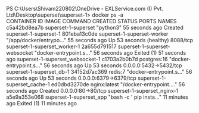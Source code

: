 PS C:\Users\Shivam220802\OneDrive - EXLService.com (I) Pvt. Ltd\Desktop\superset\superset-1> docker ps -a            
CONTAINER ID   IMAGE                           COMMAND                  CREATED          STATUS                      PORTS                    NAMES
c5a42bd8ea7b   superset-1-superset             "python3"                55 seconds ago   Created                                              superset-1-superset-1
801eba13c0de   superset-1-superset-worker      "/app/docker/entrypo…"   55 seconds ago   Up 53 seconds (healthy)     8088/tcp                 superset-1-superset_worker-1
2a655d791517   superset-1-superset-websocket   "docker-entrypoint.s…"   56 seconds ago   Exited (1) 51 seconds ago                            superset-1-superset_websocket-1
c1703a2b0b7d   postgres:16                     "docker-entrypoint.s…"   56 seconds ago   Up 53 seconds               0.0.0.0:5432->5432/tcp   superset-1-superset_db-1
34152d7ac369   redis:7                         "docker-entrypoint.s…"   56 seconds ago   Up 53 seconds               0.0.0.0:6379->6379/tcp   superset-1-superset_cache-1
ed0dbd3270de   nginx:latest                    "/docker-entrypoint.…"   56 seconds ago   Created                     0.0.0.0:80->80/tcp       superset-1-superset_nginx-1
a5e9a353e068   superset-1-superset_app         "bash -c ' pip insta…"   11 minutes ago   Exited (1) 11 minutes ago 
